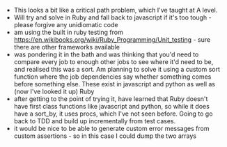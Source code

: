 * This looks a bit like a critical path problem, which I've taught at A level.
* Will try and solve in Ruby and fall back to javascript if it's too tough - please forgive any unidiomatic code
* am using the built in ruby testing from https://en.wikibooks.org/wiki/Ruby_Programming/Unit_testing - sure there are other frameworks available
* was pondering it in the bath and was thinking that you'd need to compare every job to enough other jobs to see where it'd need to be, and realised this was a sort. Am planning to solve it using a custom sort function where the job dependencies say whether something comes before something else. These exist in javascript and python as well as (now I've looked it up) Ruby
* after getting to the point of trying it, have learned that Ruby doesn't have first class functions like javascript and python, so while it does have a sort_by, it uses procs, which I've not seen before. Going to go back to TDD and build up incrementally from test cases.
* it would be nice to be able to generate custom error messages from custom assertions - so in this case I could dump the two arrays